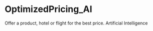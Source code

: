 # OptimizedPricing_AI
Offer a product, hotel or flight for the best price. Artificial Intelligence 
